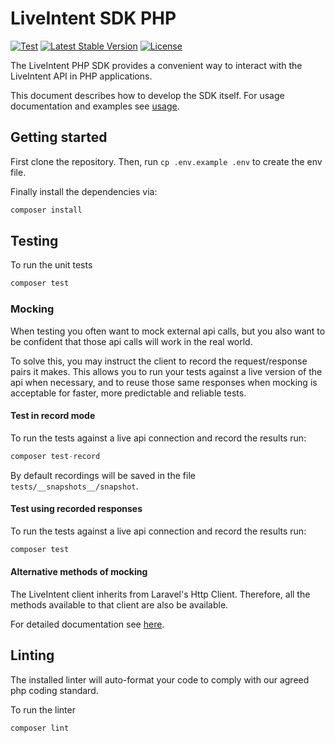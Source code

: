 # LiveIntent SDK PHP

[![Test](https://github.com/LiveIntent/sdk-php/actions/workflows/run-tests.yml/badge.svg)](https://github.com/LiveIntent/sdk-php/actions/workflows/run-tests.yml)
[![Latest Stable Version](https://poser.pugx.org/liveintent/sdk-php/v/stable.svg)](https://packagist.org/packages/liveintent/sdk-php)
[![License](https://poser.pugx.org/liveintent/sdk-php/license)](//packagist.org/packages/liveintent/sdk-php)

The LiveIntent PHP SDK provides a convenient way to interact with the LiveIntent API in PHP applications.

This document describes how to develop the SDK itself. For usage documentation and examples see [usage](/docs/usage.md).

## Getting started

First clone the repository. Then, run `cp .env.example .env` to create the env file.

Finally install the dependencies via:

```bash
composer install
```

## Testing

To run the unit tests

```php
composer test
```

### Mocking

When testing you often want to mock external api calls, but you also want to be confident that those api calls will work in the real world.

To solve this, you may instruct the client to record the request/response pairs it makes. This allows you to run your tests against a live version of the api when necessary, and to reuse those same responses when mocking is acceptable for faster, more predictable and reliable tests.

#### Test in record mode

To run the tests against a live api connection and record the results run:

```php
composer test-record
```

By default recordings will be saved in the file `tests/__snapshots__/snapshot`.

#### Test using recorded responses

To run the tests against a live api connection and record the results run:

```php
composer test
```

#### Alternative methods of mocking

The LiveIntent client inherits from Laravel's Http Client. Therefore, all the methods available to that client are also be available.

For detailed documentation see [here](https://laravel.com/docs/8.x/http-client#testing).

## Linting

The installed linter will auto-format your code to comply with our agreed php coding standard.

To run the linter
```php
composer lint
```


